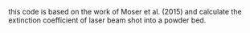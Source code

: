 this code is based on the work of Moser et al. (2015) and calculate the extinction coefficient of laser beam shot into a powder bed.
